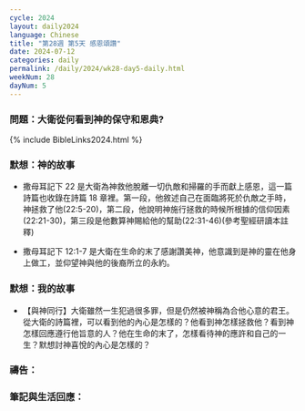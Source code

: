 ```yaml
---
cycle: 2024
layout: daily2024
language: Chinese
title: "第28週 第5天 感恩頌讚"
date: 2024-07-12
categories: daily
permalink: /daily/2024/wk28-day5-daily.html
weekNum: 28
dayNum: 5
---
```


### 問題：大衛從何看到神的保守和恩典?

{% include BibleLinks2024.html %}

### 默想：神的故事 
+ 撒母耳記下 22 是大衛為神救他脫離一切仇敵和掃羅的手而獻上感恩，這一篇詩篇也收錄在詩篇 18 章裡。第一段，他敘述自己在面臨將死於仇敵之手時，神拯救了他(22:5-20)，第二段，他說明神施行拯救的時候所根據的信仰因素(22:21-30)，第三段是他數算神賜給他的幫助(22:31-46)(參考聖經研讀本註釋)  

+ 撒母耳記下 12:1-7 是大衛在生命的末了感謝讚美神，他意識到是神的靈在他身上做工，並仰望神與他的後裔所立的永約。  

### 默想：我的故事  
+ 【與神同行】大衛雖然一生犯過很多罪，但是仍然被神稱為合他心意的君王。從大衛的詩篇裡，可以看到他的內心是怎樣的？他看到神怎樣拯救他？看到神怎樣回應遵行他旨意的人？他在生命的末了，怎樣看待神的應許和自己的一生？默想討神喜悅的內心是怎樣的？  

### 禱告：

### 筆記與生活回應：
